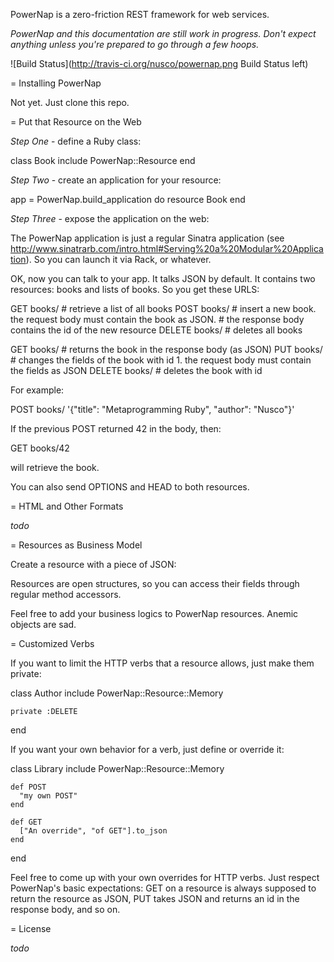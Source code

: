 PowerNap is a zero-friction REST framework for web services.

_PowerNap and this documentation are still work in progress. Don't expect anything unless you're prepared to go through a few hoops._

![Build Status](http://travis-ci.org/nusco/powernap.png Build Status left)

= Installing PowerNap

Not yet. Just clone this repo.
  
= Put that Resource on the Web

*Step One* - define a Ruby class:

  class Book
    include PowerNap::Resource
  end

*Step Two* - create an application for your resource:

  app = PowerNap.build_application do
    resource Book
  end

*Step Three* - expose the application on the web:

The PowerNap application is just a regular Sinatra application (see http://www.sinatrarb.com/intro.html#Serving%20a%20Modular%20Application). So you can launch it via Rack, or whatever.

OK, now you can talk to your app. It talks JSON by default. It contains two resources: books and lists of books. So you get these URLS:

  GET  books/        # retrieve a list of all books
  POST books/        # insert a new book. the request body must contain the book as JSON.
                     # the response body contains the id of the new resource
  DELETE books/      # deletes all books

  GET    books/<id>  # returns the book in the response body (as JSON)
  PUT    books/<id>  # changes the fields of the book with id 1. the request body must contain the fields as JSON
  DELETE books/<id>  # deletes the book with id

For example:

  POST books/ '{"title": "Metaprogramming Ruby", "author": "Nusco"}'

If the previous POST returned 42 in the body, then:

  GET books/42
  
will retrieve the book.
  
You can also send OPTIONS and HEAD to both resources.

= HTML and Other Formats

_todo_

= Resources as Business Model

Create a resource with a piece of JSON:

Resources are open structures, so you can access their fields through regular method accessors.

Feel free to add your business logics to PowerNap resources. Anemic objects are sad.

= Customized Verbs

If you want to limit the HTTP verbs that a resource allows, just make them private:

  class Author
    include PowerNap::Resource::Memory
    
    private :DELETE
  end

If you want your own behavior for a verb, just define or override it:

  class Library
    include PowerNap::Resource::Memory
  
    def POST
      "my own POST"
    end

    def GET
      ["An override", "of GET"].to_json
    end
  end

Feel free to come up with your own overrides for HTTP verbs. Just respect PowerNap's basic expectations: GET on a resource is always supposed to return the resource as JSON, PUT takes JSON and returns an id in the response body, and so on.

= License

_todo_
